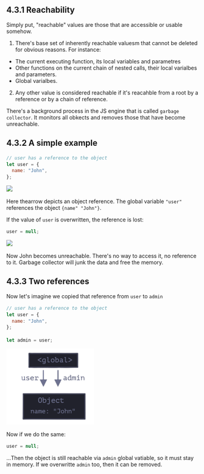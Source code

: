 ## 4.3.1 Reachability

Simply put, "reachable" values are those that are accessible or usable somehow.

1. There's base set of inherently reachable valuesm that cannot be deleted for obvious reasons.
   For instance:

- The current executing function, its local variables and parametres
- Other functions on the current chain of nested calls, their local varialbes and parameters.
- Global varialbes.

2. Any other value is considered reachable if it's reacahble from a root by a reference or by a chain of reference.

There's a background process in the JS engine that is called `garbage collector`.
It monitors all obkects and removes those that have become unreachable.

## 4.3.2 A simple example

```js
// user has a reference to the object
let user = {
  name: "John",
};
```

<img src="./img/a_simple_example.png" width="200px"/>

Here thearrow depicts an object reference. The global variable `"user"` references the object `{name" "John"}`.

If the value of `user` is overwritten, the reference is lost:

```js
user = null;
```

<img src="./img/a simple example 2.png" width="250px"/>

Now John becomes unreachable. There's no way to access it, no reference to it.
Garbage collector will junk the data and free the memory.

## 4.3.3 Two references

Now let's imagine we copied that reference from `user` to `admin`

```js
// user has a reference to the object
let user = {
  name: "John",
};

let admin = user;
```

<img src="../img/two reference.png" width="230px">

Now if we do the same:

```js
user = null;
```

...Then the object is still reachable via `admin` global vatiable, so it must stay in memory. If we overwritte `admin` too, then it can be removed.
